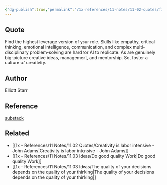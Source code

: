 ```yaml
---
{"dg-publish":true,"permalink":"/1x-references/11-notes/11-02-quotes/find-the-highest-leverage-version-of-your-role-elliot-starr/","title":"Find the highest leverage version of your role - Elliot Starr","created":"2024-07-23T22:11:08.069+03:00","updated":"2024-07-23T22:13:14.529+03:00"}
---
```



## Quote
Find the highest leverage version of your role. Skills like empathy, critical thinking, emotional intelligence, communication, and complex multi-disciplinary problem-solving are hard for AI to replicate. As are genuinely big-picture creative ideas, management, and mentorship. So, foster a culture of creativity.
## Author
Elliott Starr

## Reference
[substack](https://elliottwrites.substack.com/p/its-a-gen-ai-in-a-bottle-in-a-bottle?utm_source=post-email-title&publication_id=474151&post_id=146917843&utm_campaign=email-post-title&isFreemail=true&token=eyJ1c2VyX2lkIjoxOTQ5NzAzNDMsInBvc3RfaWQiOjE0NjkxNzg0MywiaWF0IjoxNzIxNzQyMDYzLCJleHAiOjE3MjQzMzQwNjMsImlzcyI6InB1Yi00NzQxNTEiLCJzdWIiOiJwb3N0LXJlYWN0aW9uIn0.IQL7k9yIfMeLc2kSlIcDUHlZ_ac415m_NYvOr38-3OM&r=382w2v&triedRedirect=true&utm_medium=email)

## Related
- [[1x - References/11 Notes/11.02 Quotes/Creativity is labor intensive - John Adams\|Creativity is labor intensive - John Adams]]
- [[1x - References/11 Notes/11.03 Ideas/Do good quality Work\|Do good quality Work]]
- [[1x - References/11 Notes/11.03 Ideas/The quality of your decisions depends on the quality of your thinking\|The quality of your decisions depends on the quality of your thinking]]